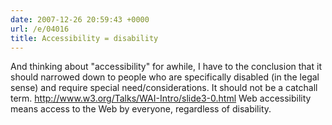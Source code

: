 ```yaml
---
date: 2007-12-26 20:59:43 +0000
url: /e/04016
title: Accessibility = disability
---
```


And thinking about "accessibility" for awhile, I have to the conclusion
that it should narrowed down to people who are specifically disabled (in
the legal sense) and require special need/considerations. It should not be a catchall term.
http://www.w3.org/Talks/WAI-Intro/slide3-0.html
Web accessibility means access to the Web by everyone, regardless of disability.
